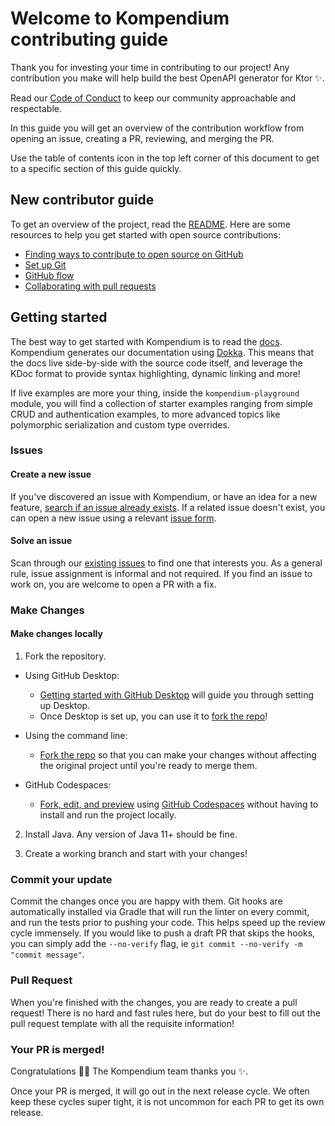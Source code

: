 # Welcome to Kompendium contributing guide <!-- omit in toc -->

Thank you for investing your time in contributing to our project! Any contribution you make will help build the best OpenAPI generator for Ktor :sparkles:.

Read our [Code of Conduct](./CODE_OF_CONDUCT.md) to keep our community approachable and respectable.

In this guide you will get an overview of the contribution workflow from opening an issue, creating a PR, reviewing, and merging the PR.

Use the table of contents icon in the top left corner of this document to get to a specific section of this guide quickly.

## New contributor guide

To get an overview of the project, read the [README](README.md). Here are some resources to help you get started with open source contributions:

- [Finding ways to contribute to open source on GitHub](https://docs.github.com/en/get-started/exploring-projects-on-github/finding-ways-to-contribute-to-open-source-on-github)
- [Set up Git](https://docs.github.com/en/get-started/quickstart/set-up-git)
- [GitHub flow](https://docs.github.com/en/get-started/quickstart/github-flow)
- [Collaborating with pull requests](https://docs.github.com/en/github/collaborating-with-pull-requests)


## Getting started

The best way to get started with Kompendium is to read the [docs](https://bkbnio.github.io/kompendium).  Kompendium generates 
our documentation using [Dokka](https://github.com/Kotlin/dokka).  This means that the docs live side-by-side with the source 
code itself, and leverage the KDoc format to provide syntax highlighting, dynamic linking and more!

If live examples are more your thing, inside the `kompendium-playground` module, you will find a collection of starter 
examples ranging from simple CRUD and authentication examples, to more advanced topics like polymorphic serialization 
and custom type overrides.  

### Issues

#### Create a new issue

If you've discovered an issue with Kompendium, or have an idea for a new feature, [search if an issue already exists](https://docs.github.com/en/github/searching-for-information-on-github/searching-on-github/searching-issues-and-pull-requests#search-by-the-title-body-or-comments). If a related issue doesn't exist, you can open a new issue using a relevant [issue form](https://github.com/bkbnio/kompendium/issues/new/choose).

#### Solve an issue

Scan through our [existing issues](https://github.com/bkbnio/kompendium/issues) to find one that interests you.  As a general rule, issue assignment is informal and not required.  If you find an issue to work on, you are welcome to open a PR with a fix.

### Make Changes

#### Make changes locally

1. Fork the repository.
- Using GitHub Desktop:
  - [Getting started with GitHub Desktop](https://docs.github.com/en/desktop/installing-and-configuring-github-desktop/getting-started-with-github-desktop) will guide you through setting up Desktop.
  - Once Desktop is set up, you can use it to [fork the repo](https://docs.github.com/en/desktop/contributing-and-collaborating-using-github-desktop/cloning-and-forking-repositories-from-github-desktop)!

- Using the command line:
  - [Fork the repo](https://docs.github.com/en/github/getting-started-with-github/fork-a-repo#fork-an-example-repository) so that you can make your changes without affecting the original project until you're ready to merge them.

- GitHub Codespaces:
  - [Fork, edit, and preview](https://docs.github.com/en/free-pro-team@latest/github/developing-online-with-codespaces/creating-a-codespace) using [GitHub Codespaces](https://github.com/features/codespaces) without having to install and run the project locally.

2. Install Java.  Any version of Java 11+ should be fine. 

3. Create a working branch and start with your changes!

### Commit your update

Commit the changes once you are happy with them.  Git hooks are automatically installed via Gradle that will run the linter
on every commit, and run the tests prior to pushing your code.  This helps speed up the review cycle immensely.  If you would like
to push a draft PR that skips the hooks, you can simply add the `--no-verify` flag, ie `git commit --no-verify -m "commit message"`.

### Pull Request

When you're finished with the changes, you are ready to create a pull request! There is no hard and fast rules here, but 
do your best to fill out the pull request template with all the requisite information! 

### Your PR is merged!

Congratulations :tada::tada: The Kompendium team thanks you :sparkles:.

Once your PR is merged, it will go out in the next release cycle.  We often keep these cycles super tight, it is not uncommon for each PR to get its own release. 
